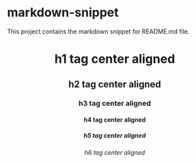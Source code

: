 # markdown-snippet
This project contains the markdown snippet for README.md file.

<h1 align="center">h1 tag center aligned</h1>
<h2 align="center">h2 tag center aligned</h2>
<h3 align="center">h3 tag center aligned</h3>
<h4 align="center">h4 tag center aligned</h4>
<h5 align="center">h5 tag center aligned</h5>
<h6 align="center">h6 tag center aligned</h6>
